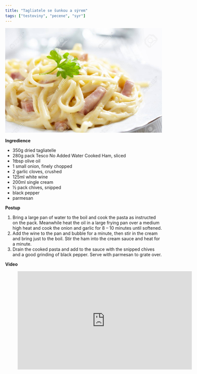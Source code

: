 ```yaml
---
title: "Tagliatele se šunkou a sýrem"
tags: ["testoviny", "pecene", "syr"]
---
```


![Vepřová pečeně](./images/tagliateleSunkaSyr.jpg)

**Ingredience**

- 350g dried tagliatelle
- 280g pack Tesco No Added Water Cooked Ham, sliced
- 1tbsp olive oil
- 1 small onion, finely chopped
- 2 garlic cloves, crushed
- 125ml white wine
- 200ml single cream
- ½ pack chives, snipped
- black pepper
- parmesan

**Postup**

1. Bring a large pan of water to the boil and cook the pasta as instructed on the pack. Meanwhile heat the oil in a large frying pan over a medium high heat and cook the onion and garlic for 8 – 10 minutes until softened.
2. Add the wine to the pan and bubble for a minute, then stir in the cream and bring just to the boil. Stir the ham into the cream sauce and heat for a minute.
3. Drain the cooked pasta and add to the sauce with the snipped chives and a good grinding of black pepper. Serve with parmesan to grate over.

**Video**

<figure class="video_container">
 <iframe width="560" height="315" src="https://www.youtube.com/embed/hN4yoz7Nz-g" frameborder="0" allow="accelerometer; autoplay; encrypted-media; gyroscope; picture-in-picture" allowfullscreen></iframe>
</figure>
